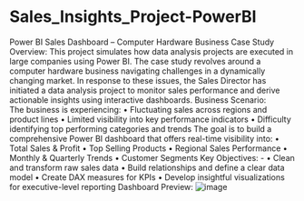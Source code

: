 # Sales_Insights_Project-PowerBI
Power BI Sales Dashboard – Computer Hardware Business Case Study
Overview: 
This project simulates how data analysis projects are executed in large companies using Power BI.  The case study revolves around a computer hardware business navigating challenges in a dynamically changing market. In response to these issues, the Sales Director has initiated a data analysis project to monitor sales performance and derive actionable insights using interactive dashboards.
Business Scenario:  
The business is experiencing:
•	Fluctuating sales across regions and product lines
•	Limited visibility into key performance indicators
•	Difficulty identifying top performing categories and trends
The goal is to build a comprehensive Power BI dashboard that offers real-time visibility into:
•	Total Sales & Profit
•	Top Selling Products
•	Regional Sales Performance
•	Monthly & Quarterly Trends
•	Customer Segments
Key Objectives: -
•	Clean and transform raw sales data
•	Build relationships and define a clear data model
•	Create DAX measures for KPIs
•	Develop insightful visualizations for executive-level reporting
Dashboard Preview:
![image](https://github.com/user-attachments/assets/382825cf-d5ff-400e-b63f-f93e8bd17d59)


